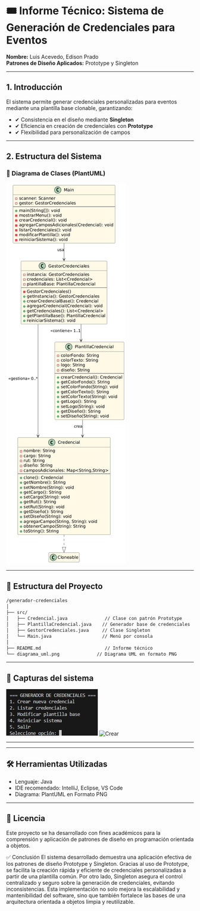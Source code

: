 
# 🎟️ Informe Técnico: Sistema de Generación de Credenciales para Eventos

**Nombre:** Luis Acevedo, Edison Prado  
**Patrones de Diseño Aplicados:** Prototype y Singleton

---

## 1. Introducción

El sistema permite generar credenciales personalizadas para eventos mediante una plantilla base clonable, garantizando:

- ✔ Consistencia en el diseño mediante **Singleton**
- ✔ Eficiencia en creación de credenciales con **Prototype**
- ✔ Flexibilidad para personalización de campos

---

## 2. Estructura del Sistema

### 📐 Diagrama de Clases (PlantUML)

![Diagrama](./imagenes/Diagrama_UML.png)

---

## 📁 Estructura del Proyecto

```
/generador-credenciales
│
├── src/
│   ├── Credencial.java              // Clase con patrón Prototype
│   ├── PlantillaCredencial.java    // Generador base de credenciales
│   ├── GestorCredenciales.java     // Clase Singleton
│   └── Main.java                   // Menú por consola
│
├── README.md                        // Informe técnico
└── diagrama_uml.png              // Diagrama UML en formato PNG
```
---

## 📸 Capturas del sistema

  ![Menu](./imagenes/Menu.jpg)
  ![Crear](./imagenes/Crear_Crendencial.jpg)

---
---

## 🛠️ Herramientas Utilizadas

- Lenguaje: Java
- IDE recomendado: IntelliJ, Eclipse, VS Code
- Diagrama: PlantUML en Formato PNG

---

## 📄 Licencia

Este proyecto se ha desarrollado con fines académicos para la comprensión y aplicación de patrones de diseño en programación orientada a objetos.


✅ Conclusión
El sistema desarrollado demuestra una aplicación efectiva de los patrones de diseño Prototype y Singleton. Gracias al uso de Prototype, se facilita la creación rápida y eficiente de credenciales personalizadas a partir de una plantilla común. Por otro lado, Singleton asegura el control centralizado y seguro sobre la generación de credenciales, evitando inconsistencias. Esta implementación no solo mejora la escalabilidad y mantenibilidad del software, sino que también fortalece las bases de una arquitectura orientada a objetos limpia y reutilizable.
